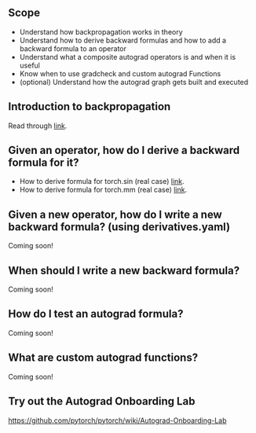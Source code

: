 ## Scope
* Understand how backpropagation works in theory
* Understand how to derive backward formulas and how to add a backward formula to an operator
* Understand what a composite autograd operators is and when it is useful
* Know when to use gradcheck and custom autograd Functions
* (optional) Understand how the autograd graph gets built and executed

## Introduction to backpropagation

Read through [link](https://colab.research.google.com/drive/1aWNdmYt7RcHMbUk-Xz2Cv5-cGFSWPXe0).

## Given an operator, how do I derive a backward formula for it?

- How to derive formula for torch.sin (real case) [link](https://colab.research.google.com/drive/1lUU5JUh0h-8XwaavyLuOkQfeQgn4m8zr).
- How to derive formula for torch.mm (real case) [link](https://colab.research.google.com/drive/1z6641HKB51OfYJMCxOFo0lYd7viytnIG).

## Given a new operator, how do I write a new backward formula? (using derivatives.yaml)

Coming soon!

## When should I write a new backward formula?

Coming soon!

## How do I test an autograd formula?

Coming soon!

## What are custom autograd functions?

Coming soon!

## Try out the Autograd Onboarding Lab

https://github.com/pytorch/pytorch/wiki/Autograd-Onboarding-Lab


